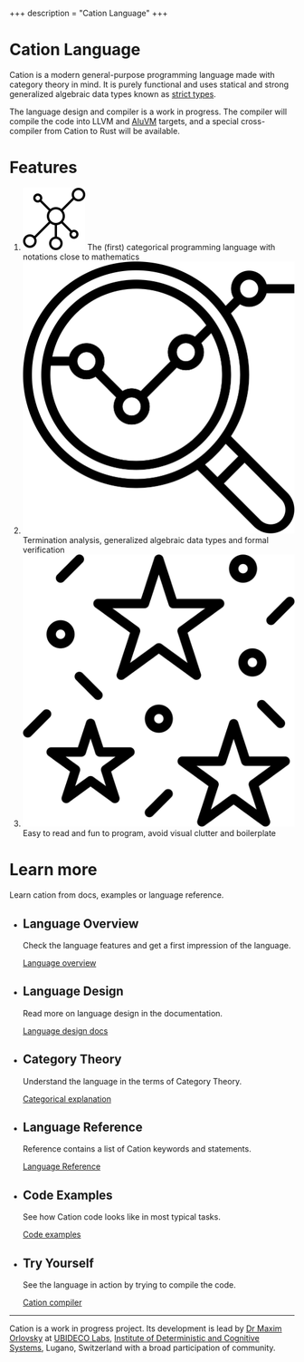 +++
description = "Cation Language"
+++

# Cation Language

Cation is a modern general-purpose programming language made with category theory in mind. It is purely functional
and uses statical and strong generalized algebraic data types known as [strict types][strict types].

The language design and compiler is a work in progress. The compiler will compile the code into LLVM and [AluVM](AluVM)
targets, and a special cross-compiler from Cation to Rust will be available.

# Features

1. ![Applied Category Theory](/symbols/act.svg)
   The (first) categorical programming language with notations close to mathematics
2. ![Formal analysis](/symbols/analysis.svg)
   Termination analysis, generalized algebraic data types and formal verification
3. ![Fun to program](/symbols/fun.svg)
   Easy to read and fun to program, avoid visual clutter and boilerplate

# Learn more

Learn cation from docs, examples or language reference. 

- ## Language Overview

  Check the language features and get a first impression of the language.

  <a href="/overview" class="button">Language overview</a>

- ## Language Design

  Read more on language design in the documentation.

  <a href="/design" class="button">Language design docs</a>

- ## Category Theory

  Understand the language in the terms of Category Theory.

  <a href="/category" class="button">Categorical explanation</a>

- ## Language Reference

  Reference contains a list of Cation keywords and statements.

  <a href="/reference" class="button">Language Reference</a>

- ## Code Examples
  
  See how Cation code looks like in most typical tasks.

  <a href="/examples" class="button">Code examples</a>

- ## Try Yourself

  See the language in action by trying to compile the code.

  <a href="/try" class="button">Cation compiler</a>

---

Cation is a work in progress project. Its development is lead by [Dr Maxim Orlovsky][orlovsky] at [UBIDECO Labs],
[Institute of Deterministic and Cognitive Systems][InDCS], Lugano, Switzerland with a broad participation of community.

[strict types]: https://www.strict-types.org
[AluVM]: https://www.aluvm.org
[orlovsky]: https://dr.orlovsky.ch
[UBIDECO Labs]: https://www.ubideco.org
[InDCS]: https://indcs.org
